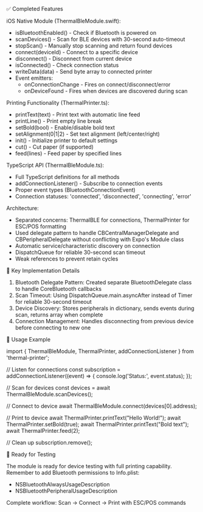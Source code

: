  ✅ Completed Features

  iOS Native Module (ThermalBleModule.swift):
  - isBluetoothEnabled() - Check if Bluetooth is powered on
  - scanDevices() - Scan for BLE devices with 30-second
  auto-timeout
  - stopScan() - Manually stop scanning and return found
  devices
  - connect(deviceId) - Connect to a specific device
  - disconnect() - Disconnect from current device
  - isConnected() - Check connection status
  - writeData(data) - Send byte array to connected printer
  - Event emitters:
    - onConnectionChange - Fires on connect/disconnect/error
    - onDeviceFound - Fires when devices are discovered
  during scan

  Printing Functionality (ThermalPrinter.ts):
  - printText(text) - Print text with automatic line feed
  - printLine() - Print empty line break
  - setBold(bool) - Enable/disable bold text
  - setAlignment(0|1|2) - Set text alignment (left/center/right)
  - init() - Initialize printer to default settings
  - cut() - Cut paper (if supported)
  - feed(lines) - Feed paper by specified lines

  TypeScript API (ThermalBleModule.ts):
  - Full TypeScript definitions for all methods
  - addConnectionListener() - Subscribe to connection events
  - Proper event types (BluetoothConnectionEvent)
  - Connection statuses: 'connected', 'disconnected',
  'connecting', 'error'

  Architecture:
  - Separated concerns: ThermalBLE for connections,
  ThermalPrinter for ESC/POS formatting
  - Used delegate pattern to handle CBCentralManagerDelegate
  and CBPeripheralDelegate without conflicting with Expo's
  Module class
  - Automatic service/characteristic discovery on connection
  - DispatchQueue for reliable 30-second scan timeout
  - Weak references to prevent retain cycles

  📝 Key Implementation Details

  1. Bluetooth Delegate Pattern: Created separate
  BluetoothDelegate class to handle CoreBluetooth callbacks
  2. Scan Timeout: Using DispatchQueue.main.asyncAfter
  instead of Timer for reliable 30-second timeout
  3. Device Discovery: Stores peripherals in dictionary,
  sends events during scan, returns array when complete
  4. Connection Management: Handles disconnecting from
  previous device before connecting to new one

  🔧 Usage Example

  import { ThermalBleModule, ThermalPrinter, 
           addConnectionListener } from 'thermal-printer';

  // Listen for connections
  const subscription = addConnectionListener((event) => {
    console.log('Status:', event.status);
  });

  // Scan for devices
  const devices = await ThermalBleModule.scanDevices();

  // Connect to device
  await ThermalBleModule.connect(devices[0].address);

  // Print to device
  await ThermalPrinter.printText("Hello World!");
  await ThermalPrinter.setBold(true);
  await ThermalPrinter.printText("Bold text");
  await ThermalPrinter.feed(2);

  // Clean up
  subscription.remove();

  📱 Ready for Testing

  The module is ready for device testing with full printing
  capability. Remember to add Bluetooth permissions to Info.plist:
  - NSBluetoothAlwaysUsageDescription
  - NSBluetoothPeripheralUsageDescription

  Complete workflow: Scan → Connect → Print with ESC/POS commands